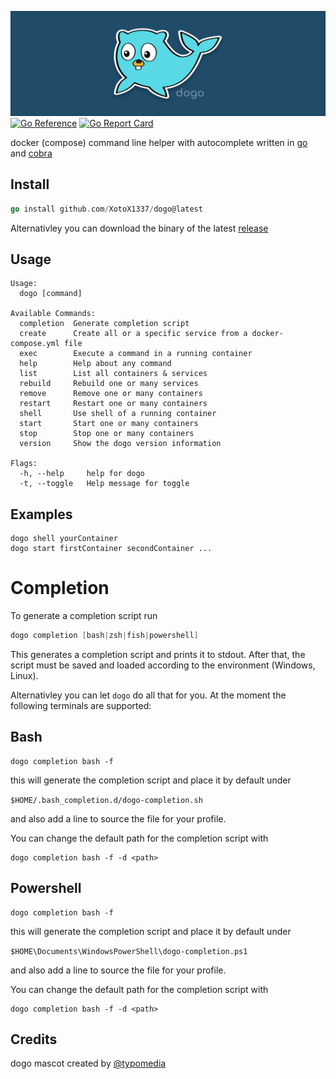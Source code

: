 ![dogo logo](assets/Dogo.png)
[![Go Reference](https://pkg.go.dev/badge/github.com/XotoX1337/dogo.svg)](https://pkg.go.dev/github.com/XotoX1337/dogo)
[![Go Report Card](https://goreportcard.com/badge/github.com/XotoX1337/dogo)](https://goreportcard.com/report/github.com/XotoX1337/dogo)

docker (compose) command line helper with autocomplete written in [go](https://go.dev/) and [cobra](https://github.com/spf13/cobra)

## Install

```go
go install github.com/XotoX1337/dogo@latest
```

Alternativley you can download the binary of the latest [release](https://github.com/XotoX1337/dogo/releases)

## Usage 
```
Usage:
  dogo [command]

Available Commands:
  completion  Generate completion script
  create      Create all or a specific service from a docker-compose.yml file
  exec        Execute a command in a running container
  help        Help about any command
  list        List all containers & services
  rebuild     Rebuild one or many services
  remove      Remove one or many containers
  restart     Restart one or many containers
  shell       Use shell of a running container
  start       Start one or many containers
  stop        Stop one or many containers
  version     Show the dogo version information

Flags:
  -h, --help     help for dogo
  -t, --toggle   Help message for toggle
```
## Examples
    dogo shell yourContainer
    dogo start firstContainer secondContainer ...

# Completion
To generate a completion script run 
```go
dogo completion [bash|zsh|fish|powershell]
```
This generates a completion script and prints it to stdout. After that, the script must be saved and loaded according to the environment (Windows, Linux).

Alternativley you can let `dogo` do all that for you. At the moment the following terminals are supported:
## Bash

```shell
dogo completion bash -f
```
this will generate the completion script and place it by default under 

`$HOME/.bash_completion.d/dogo-completion.sh` 

and also add a line to source the file for your profile.

You can change the default path for the completion script with 
```shell
dogo completion bash -f -d <path>
```

## Powershell

```shell
dogo completion bash -f
```
this will generate the completion script and place it by default under 

`$HOME\Documents\WindowsPowerShell\dogo-completion.ps1` 

and also add a line to source the file for your profile.

You can change the default path for the completion script with 
```shell
dogo completion bash -f -d <path>
```


## Credits
dogo mascot created by [@typomedia](https://github.com/typomedia)

